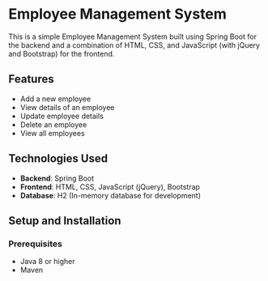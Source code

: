 # Employee Management System

This is a simple Employee Management System built using Spring Boot for the backend and a combination of HTML, CSS, and JavaScript (with jQuery and Bootstrap) for the frontend.

## Features

- Add a new employee
- View details of an employee
- Update employee details
- Delete an employee
- View all employees

## Technologies Used

- **Backend**: Spring Boot
- **Frontend**: HTML, CSS, JavaScript (jQuery), Bootstrap
- **Database**: H2 (In-memory database for development)

## Setup and Installation

### Prerequisites

- Java 8 or higher
- Maven


